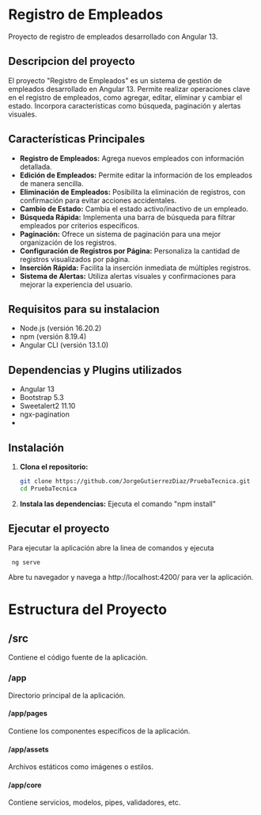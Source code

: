 # Registro de Empleados

Proyecto de registro de empleados desarrollado con Angular 13.

## Descripcion del proyecto

El proyecto "Registro de Empleados" es un sistema de gestión de empleados desarrollado en Angular 13. Permite realizar operaciones clave en el registro de empleados, como agregar, editar, eliminar y cambiar el estado. Incorpora características como búsqueda, paginación y alertas visuales.

## Características Principales

- **Registro de Empleados:** Agrega nuevos empleados con información detallada.
- **Edición de Empleados:** Permite editar la información de los empleados de manera sencilla.
- **Eliminación de Empleados:** Posibilita la eliminación de registros, con confirmación para evitar acciones accidentales.
- **Cambio de Estado:** Cambia el estado activo/inactivo de un empleado.
- **Búsqueda Rápida:** Implementa una barra de búsqueda para filtrar empleados por criterios específicos.
- **Paginación:** Ofrece un sistema de paginación para una mejor organización de los registros.
- **Configuración de Registros por Página:** Personaliza la cantidad de registros visualizados por página.
- **Inserción Rápida:** Facilita la inserción inmediata de múltiples registros.
- **Sistema de Alertas:** Utiliza alertas visuales y confirmaciones para mejorar la experiencia del usuario.

## Requisitos para su instalacion

- Node.js (versión 16.20.2)
- npm (versión 8.19.4)
- Angular CLI (versión 13.1.0)

## Dependencias y Plugins utilizados

- Angular 13
- Bootstrap 5.3
- Sweetalert2 11.10
- ngx-pagination
- 
## Instalación

1. **Clona el repositorio:**

   ```bash
   git clone https://github.com/JorgeGutierrezDiaz/PruebaTecnica.git
   cd PruebaTecnica

   ```

2. **Instala las dependencias:**
   Ejecuta el comando "npm install"

## Ejecutar el proyecto

Para ejecutar la aplicación abre la linea de comandos y ejecuta

```bash
 ng serve

```

Abre tu navegador y navega a http://localhost:4200/ para ver la aplicación.

# Estructura del Proyecto

## /src

Contiene el código fuente de la aplicación.

### /app

Directorio principal de la aplicación.

#### /app/pages

Contiene los componentes específicos de la aplicación.

#### /app/assets

Archivos estáticos como imágenes o estilos.

#### /app/core

Contiene servicios, modelos, pipes, validadores, etc.


```

```
